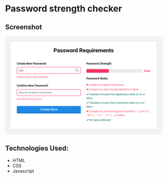 # Password strength checker

## Screenshot
![Screenshot](screenshot.png 'Screenshot of password strength checker')

## Technologies Used:
- HTML
- CSS
- Javascript
